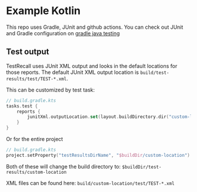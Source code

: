 # Example Kotlin

This repo uses Gradle, JUnit and github actions. You can check out JUnit and
Gradle configuration on [gradle java testing][java_testing]


## Test output

TestRecall uses JUnit XML output and looks in the default locations for those reports. The default JUnit XML output location is `build/test-results/test/TEST-*.xml`.

This can be customized by test task:
```kotlin
// build.gradle.kts
tasks.test {
    reports {
        junitXml.outputLocation.set(layout.buildDirectory.dir("custom-location"))
    }
}
```

Or for the entire project

```kotlin
// build.gradle.kts
project.setProperty("testResultsDirName", "$buildDir/custom-location")
```

Both of these will change the build directory to: `$buildDir/test-results/custom-location`

XML files can be found here: `build/custom-location/test/TEST-*.xml`

[java_testing]: https://docs.gradle.org/current/userguide/java_testing.html
